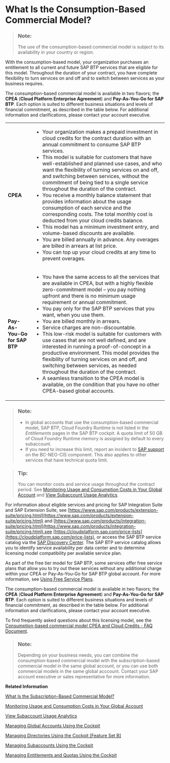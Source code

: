 <!-- loio7047eb4a15a84ac7be3c8612179e6d1f -->

# What Is the Consumption-Based Commercial Model?

> ### Note:  
> The use of the consumption-based commercial model is subject to its availability in your country or region.

With the consumption-based model, your organization purchases an entitlement to all current and future SAP BTP services that are eligible for this model. Throughout the duration of your contract, you have complete flexibility to turn services on and off and to switch between services as your business requires.



The consumption-based commercial model is available in two flavors; the **CPEA** \(**Cloud Platform Enterprise Agreement**\) and **Pay-As-You-Go for SAP BTP**. Each option is suited to different business situations and levels of financial commitment, as described in the table below. For additional information and clarifications, please contact your account executive.


<table>
<tr>
<td>

**CPEA**



</td>
<td>

-   Your organization makes a prepaid investment in cloud credits for the contract duration with an annual commitment to consume SAP BTP services.
-   This model is suitable for customers that have well-established and planned use cases, and who want the flexibility of turning services on and off, and switching between services, without the commitment of being tied to a single service throughout the duration of the contract.
-   You receive a monthly balance statement that provides information about the usage consumption of each service and the corresponding costs. The total monthly cost is deducted from your cloud credits balance.
-   This model has a minimum investment entry, and volume-based discounts are available.
-   You are billed annually in advance. Any overages are billed in arrears at list price.
-   You can top up your cloud credits at any time to prevent overages.



</td>
</tr>
<tr>
<td>

**Pay-As-You-Go for SAP BTP**



</td>
<td>

-   You have the same access to all the services that are available in CPEA, but with a highly flexible zero-commitment model – you pay nothing upfront and there is no minimum usage requirement or annual commitment.
-   You pay only for the SAP BTP services that you want, when you use them.
-   You are billed monthly in arrears.
-   Service charges are non-discountable.
-   This low-risk model is suitable for customers with use cases that are not well defined, and are interested in running a proof-of-concept in a productive environment. This model provides the flexibility of turning services on and off, and switching between services, as needed throughout the duration of the contract.
-   A seamless transition to the CPEA model is available, on the condition that you have no other CPEA-based global accounts.



</td>
</tr>
</table>

> ### Note:  
> -   In global accounts that use the consumption-based commercial model, SAP BTP, Cloud Foundry Runtime is not listed in the *Entitlements* pages in the SAP BTP cockpit. A quota limit of 50 GB of Cloud Foundry Runtime memory is assigned by default to every subaccount.
> -   If you need to increase this limit, report an incident to [SAP support](https://support.sap.com) on the BC-NEO-CIS component. This also applies to other services that have technical quota limit.

> ### Tip:  
> You can monitor costs and service usage throughout the contract period. See [Monitoring Usage and Consumption Costs in Your Global Account](../50-administration-and-ops/Monitoring_Usage_and_Consumption_Costs_in_Your_Global_Account_de6f0db.md) and [View Subaccount Usage Analytics](../50-administration-and-ops/View_Subaccount_Usage_Analytics_8f4d9db.md).

For information about eligible services and pricing for SAP Integration Suite and SAP Extension Suite, see [https://www.sap.com/products/extension-suite/pricing.html](https://www.sap.com/products/extension-suite/pricing.html) and [https://www.sap.com/products/integration-suite/pricing.html](https://www.sap.com/products/integration-suite/pricing.html).see [https://cloudplatform.sap.com/price-lists](https://cloudplatform.sap.com/price-lists), or access the SAP BTP service catalog via the [SAP Discovery Center](https://discovery-center.cloud.sap). The SAP BTP service catalog allows you to identify service availability per data center and to determine licensing model compatibility per available service plan.

As part of the free tier model for SAP BTP, some services offer free service plans that allow you to try out these services without any additional charge within your CPEA or Pay-As-You-Go for SAP BTP global account. For more information, see [Using Free Service Plans](Using_Free_Service_Plans_524e108.md).

The consumption-based commercial model is available in two flavors; the **CPEA** \(**Cloud Platform Enterprise Agreement**\) and **Pay-As-You-Go for SAP BTP**. Each option is suited to different business situations and levels of financial commitment, as described in the table below. For additional information and clarifications, please contact your account executive.

To find frequently asked questions about this licensing model, see the [Consumption-based commercial model CPEA and Cloud Credits - FAQ Document](https://www.sap.com/products/extension-suite/pricing.html?pdf-asset=668ae6f5-cd7d-0010-87a3-c30de2ffd8ff).

> ### Note:  
> Depending on your business needs, you can combine the consumption-based commercial model with the subscription-based commercial model in the same global account, or you can use both commercial models in the same global acccount. Contact your SAP account executive or sales representative for more information.

**Related Information**  


[What Is the Subscription-Based Commercial Model?](What_Is_the_Subscription-Based_Commercial_Model_239b6e0.md "Your organization receives a fixed price and period (typically a 1 to 3-year period) for access to your subscribed SAP BTP services.")

[Monitoring Usage and Consumption Costs in Your Global Account](../50-administration-and-ops/Monitoring_Usage_and_Consumption_Costs_in_Your_Global_Account_de6f0db.md "In a global account that uses the consumption-based commercial model, you can monitor the usage of billed services and your consumption costs in the SAP BTP cockpit.")

[View Subaccount Usage Analytics](../50-administration-and-ops/View_Subaccount_Usage_Analytics_8f4d9db.md "You can explore, compare, and analyze all your actual usage data for the services and applications that are available in your subaccount.")

[Managing Global Accounts Using the Cockpit](../50-administration-and-ops/Managing_Global_Accounts_Using_the_Cockpit_667f34b.md "Your SAP BTP global account is the entry point for managing the resources, landscape, and entitlements for your departments and projects in a self-service manner.")

[Managing Directories Using the Cockpit \[Feature Set B\]](../50-administration-and-ops/Managing_Directories_Using_the_Cockpit_Feature_Set_B_f495ac1.md "Learn how to organize and manage your subaccounts according to your technical and business needs by using directories in the SAP BTP cockpit.")

[Managing Subaccounts Using the Cockpit](../50-administration-and-ops/Managing_Subaccounts_Using_the_Cockpit_55d0b6d.md "Learn how to structure a global account according to your organization’s and project’s requirements with regard to members, authorizations, and entitlements by managing subaccounts.")

[Managing Entitlements and Quotas Using the Cockpit](../50-administration-and-ops/Managing_Entitlements_and_Quotas_Using_the_Cockpit_c824874.md "When you purchase an enterprise account, you are entitled to use a specific set of resources, such as the amount of memory that can be allocated to your applications.")

